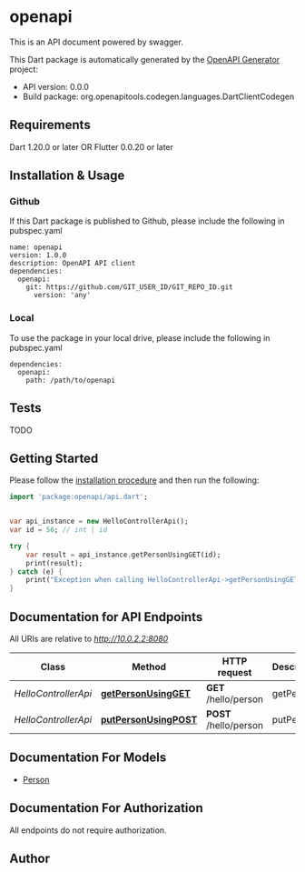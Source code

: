 # openapi
This is an API document powered by swagger.

This Dart package is automatically generated by the [OpenAPI Generator](https://openapi-generator.tech) project:

- API version: 0.0.0
- Build package: org.openapitools.codegen.languages.DartClientCodegen

## Requirements

Dart 1.20.0 or later OR Flutter 0.0.20 or later

## Installation & Usage

### Github
If this Dart package is published to Github, please include the following in pubspec.yaml
```
name: openapi
version: 1.0.0
description: OpenAPI API client
dependencies:
  openapi:
    git: https://github.com/GIT_USER_ID/GIT_REPO_ID.git
      version: 'any'
```

### Local
To use the package in your local drive, please include the following in pubspec.yaml
```
dependencies:
  openapi:
    path: /path/to/openapi
```

## Tests

TODO

## Getting Started

Please follow the [installation procedure](#installation--usage) and then run the following:

```dart
import 'package:openapi/api.dart';


var api_instance = new HelloControllerApi();
var id = 56; // int | id

try {
    var result = api_instance.getPersonUsingGET(id);
    print(result);
} catch (e) {
    print("Exception when calling HelloControllerApi->getPersonUsingGET: $e\n");
}

```

## Documentation for API Endpoints

All URIs are relative to *http://10.0.2.2:8080*

Class | Method | HTTP request | Description
------------ | ------------- | ------------- | -------------
*HelloControllerApi* | [**getPersonUsingGET**](docs//HelloControllerApi.md#getpersonusingget) | **GET** /hello/person | getPerson
*HelloControllerApi* | [**putPersonUsingPOST**](docs//HelloControllerApi.md#putpersonusingpost) | **POST** /hello/person | putPerson


## Documentation For Models

 - [Person](docs//Person.md)


## Documentation For Authorization

 All endpoints do not require authorization.


## Author




